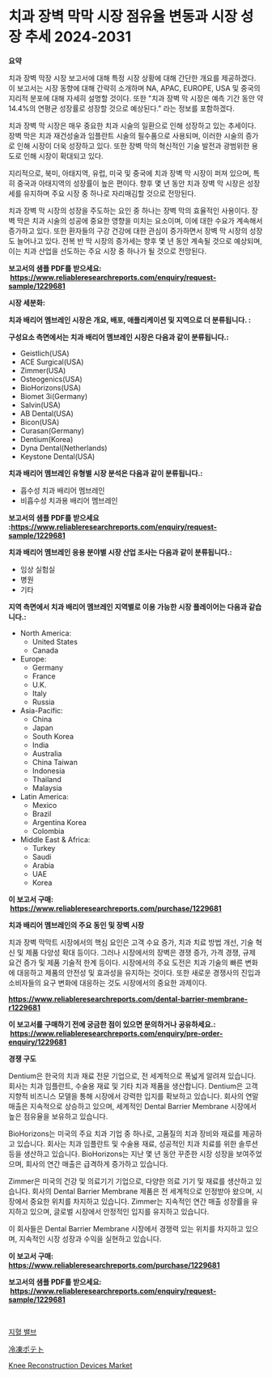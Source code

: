 <p><h1>치과 장벽 막막 시장 점유율 변동과 시장 성장 추세 2024-2031</h1></p><p><strong>요약</strong></p>
<p><p>치과 장벽 막장 시장 보고서에 대해 특정 시장 상황에 대해 간단한 개요를 제공하겠다. 이 보고서는 시장 동향에 대해 간략히 소개하며 NA, APAC, EUROPE, USA 및 중국의 지리적 분포에 대해 자세히 설명할 것이다. 또한 "치과 장벽 막 시장은 예측 기간 동안 약 14.4%의 연평균 성장률로 성장할 것으로 예상된다." 라는 정보를 포함하겠다.</p><p>치과 장벽 막 시장은 매우 중요한 치과 시술의 일환으로 인해 성장하고 있는 추세이다. 장벽 막은 치과 재건성술과 임플란트 시술의 필수품으로 사용되며, 이러한 시술의 증가로 인해 시장이 더욱 성장하고 있다. 또한 장벽 막의 혁신적인 기술 발전과 광범위한 용도로 인해 시장이 확대되고 있다.</p><p>지리적으로, 북미, 아태지역, 유럽, 미국 및 중국에 치과 장벽 막 시장이 퍼져 있으며, 특히 중국과 아태지역의 성장률이 높은 편이다. 향후 몇 년 동안 치과 장벽 막 시장은 성장세를 유지하며 주요 시장 중 하나로 자리매김할 것으로 전망된다.</p><p>치과 장벽 막 시장의 성장을 주도하는 요인 중 하나는 장벽 막의 효율적인 사용이다. 장벽 막은 치과 시술의 성공에 중요한 영향을 미치는 요소이며, 이에 대한 수요가 계속해서 증가하고 있다. 또한 환자들의 구강 건강에 대한 관심이 증가하면서 장벽 막 시장의 성장도 늘어나고 있다. 전복 반 막 시장의 증가세는 향후 몇 년 동안 계속될 것으로 예상되며, 이는 치과 산업을 선도하는 주요 시장 중 하나가 될 것으로 전망된다.</p></p>
<p><strong>보고서의 샘플 PDF를 받으세요: &nbsp;<a href="https://www.reliableresearchreports.com/enquiry/request-sample/1229681">https://www.reliableresearchreports.com/enquiry/request-sample/1229681</a></strong></p>
<p><strong>시장 세분화:</strong></p>
<p><strong> 치과 배리어 멤브레인 시장은 개요, 배포, 애플리케이션 및 지역으로 더 분류됩니다. :</strong></p>
<p><strong>구성요소 측면에서는 치과 배리어 멤브레인 시장은 다음과 같이 분류됩니다.:</strong></p>
<p><ul><li>Geistlich(USA)</li><li>ACE Surgical(USA)</li><li>Zimmer(USA)</li><li>Osteogenics(USA)</li><li>BioHorizons(USA)</li><li>Biomet 3i(Germany)</li><li>Salvin(USA)</li><li>AB Dental(USA)</li><li>Bicon(USA)</li><li>Curasan(Germany)</li><li>Dentium(Korea)</li><li>Dyna Dental(Netherlands)</li><li>Keystone Dental(USA)</li></ul></p>
<p><strong> 치과 배리어 멤브레인 유형별 시장 분석은 다음과 같이 분류됩니다.:</strong></p>
<p><ul><li>흡수성 치과 배리어 멤브레인</li><li>비흡수성 치과용 배리어 멤브레인</li></ul></p>
<p><strong>보고서의 샘플 PDF를 받으세요 :<a href="https://www.reliableresearchreports.com/enquiry/request-sample/1229681">https://www.reliableresearchreports.com/enquiry/request-sample/1229681</a></strong></p>
<p><strong> 치과 배리어 멤브레인 응용 분야별 시장 산업 조사는 다음과 같이 분류됩니다.:</strong></p>
<p><ul><li>임상 실험실</li><li>병원</li><li>기타</li></ul></p>
<p><strong>지역 측면에서 치과 배리어 멤브레인 지역별로 이용 가능한 시장 플레이어는 다음과 같습니다.:</strong></p>
<p><ul>
    <li>
        North America:
        <ul>
            <li>United States</li>
            <li>Canada</li>
        </ul>
    </li>
    <li>
        Europe:
        <ul>
            <li>Germany</li>
            <li>France</li>
            <li>U.K.</li>
            <li>Italy</li>
            <li>Russia</li>
        </ul>
    </li>
    <li>
        Asia-Pacific:
        <ul>
            <li>China</li>
            <li>Japan</li>
            <li>South Korea</li>
            <li>India</li>
            <li>Australia</li>
            <li>China Taiwan</li>
            <li>Indonesia</li>
            <li>Thailand</li>
            <li>Malaysia</li>
        </ul>
    </li>
    <li>
        Latin America:
        <ul>
            <li>Mexico</li>
            <li>Brazil</li>
            <li>Argentina Korea</li>
            <li>Colombia</li>
        </ul>
    </li>
    <li>
        Middle East & Africa:
        <ul>
            <li>Turkey</li>
            <li>Saudi</li>
            <li>Arabia</li>
            <li>UAE</li>
            <li>Korea</li>
        </ul>
    </li>
    </ul></p>
<p><strong>이 보고서 구매: &nbsp;<a href="https://www.reliableresearchreports.com/purchase/1229681">https://www.reliableresearchreports.com/purchase/1229681</a></strong></p>
<p><strong>치과 배리어 멤브레인의 주요 동인 및 장벽 시장</strong></p>
<p><p>치과 장벽 막막트 시장에서의 핵심 요인은 고객 수요 증가, 치과 치료 방법 개선, 기술 혁신 및 제품 다양성 확대 등이다. 그러나 시장에서의 장벽은 경쟁 증가, 가격 경쟁, 규제 요건 증가 및 제품 기술적 한계 등이다. 시장에서의 주요 도전은 치과 기술의 빠른 변화에 대응하고 제품의 안전성 및 효과성을 유지하는 것이다. 또한 새로운 경쟁사의 진입과 소비자들의 요구 변화에 대응하는 것도 시장에서의 중요한 과제이다.</p></p>
<p><strong><a href="https://www.reliableresearchreports.com/dental-barrier-membrane-r1229681">https://www.reliableresearchreports.com/dental-barrier-membrane-r1229681</a></strong></p>
<p><strong>이 보고서를 구매하기 전에 궁금한 점이 있으면 문의하거나 공유하세요.: &nbsp;<a href="https://www.reliableresearchreports.com/enquiry/pre-order-enquiry/1229681">https://www.reliableresearchreports.com/enquiry/pre-order-enquiry/1229681</a></strong></p>
<p><strong>경쟁 구도</strong></p>
<p><p>Dentium은 한국의 치과 재료 전문 기업으로, 전 세계적으로 폭넓게 알려져 있습니다. 회사는 치과 임플란트, 수술용 재료 및 기타 치과 제품을 생산합니다. Dentium은 고객 지향적 비즈니스 모델을 통해 시장에서 강력한 입지를 확보하고 있습니다. 회사의 연말 매출은 지속적으로 상승하고 있으며, 세계적인 Dental Barrier Membrane 시장에서 높은 점유율을 보유하고 있습니다.</p><p>BioHorizons는 미국의 주요 치과 기업 중 하나로, 고품질의 치과 장비와 재료를 제공하고 있습니다. 회사는 치과 임플란트 및 수술용 재료, 성공적인 치과 치료를 위한 솔루션 등을 생산하고 있습니다. BioHorizons는 지난 몇 년 동안 꾸준한 시장 성장을 보여주었으며, 회사의 연간 매출은 급격하게 증가하고 있습니다.</p><p>Zimmer은 미국의 건강 및 의료기기 기업으로, 다양한 의료 기기 및 재료를 생산하고 있습니다. 회사의 Dental Barrier Membrane 제품은 전 세계적으로 인정받아 왔으며, 시장에서 중요한 위치를 차지하고 있습니다. Zimmer는 지속적인 연간 매출 성장률을 유지하고 있으며, 글로벌 시장에서 안정적인 입지를 유지하고 있습니다.</p><p>이 회사들은 Dental Barrier Membrane 시장에서 경쟁력 있는 위치를 차지하고 있으며, 지속적인 시장 성장과 수익을 실현하고 있습니다.</p></p>
<p><strong>이 보고서 구매: &nbsp; <a href="https://www.reliableresearchreports.com/purchase/1229681">https://www.reliableresearchreports.com/purchase/1229681</a></strong></p>
<p><strong>보고서의 샘플 PDF를 받으세요: &nbsp;<a href="https://www.reliableresearchreports.com/enquiry/request-sample/1229681">https://www.reliableresearchreports.com/enquiry/request-sample/1229681</a></strong><strong></strong></p>
<p>&nbsp;</p>
<p><p><a href="https://medium.com/@johnsonlowe2023_38650/%EC%B6%9C%ED%98%88-%EC%A0%95%EC%A7%80-%EB%B0%B8%EB%B8%8C-%EC%8B%9C%EC%9E%A5-%EC%A2%85%EB%A5%98-%EC%9D%91%EC%9A%A9-%EB%B0%8F-%EC%A7%80%EB%A6%AC%EC%97%90-%EB%94%B0%EB%A5%B8-%ED%8F%AC%EA%B4%84%EC%A0%81%EC%9D%B8-%ED%8F%89%EA%B0%80-e6883dcade6b">지혈 밸브</a></p><p><a href="https://github.com/ksxzwxabcuynh011/Market-Research-Report-List-1/blob/main/335723828794.md">冷凍ポテト</a></p><p><a href="https://github.com/BryceTownsendr/Market-Research-Report-List-4/blob/main/knee-reconstruction-devices-market.md">Knee Reconstruction Devices Market</a></p></p>